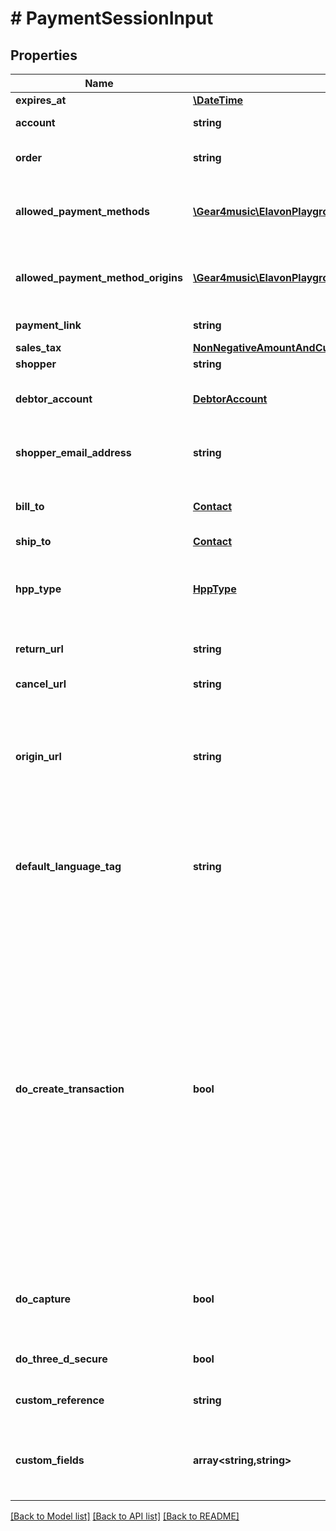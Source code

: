 # # PaymentSessionInput

## Properties

Name | Type | Description | Notes
------------ | ------------- | ------------- | -------------
**expires_at** | [**\DateTime**](\DateTime.md) | Expiration timestamp | [optional]
**account** | **string** | Account [Resource URL](#section/Overview/Values). Defaults to merchant. | [optional]
**order** | **string** | Order [Resource URL](#section/Overview/Values) for which payment is being requested |
**allowed_payment_methods** | [**\Gear4music\ElavonPlayground\V1\EPG\Model\PaymentMethod[]**](PaymentMethod.md) | Used to specify the payment methods allowed to be shown in the hosted payments page. | [optional]
**allowed_payment_method_origins** | [**\Gear4music\ElavonPlayground\V1\EPG\Model\PaymentMethodOrigin[]**](PaymentMethodOrigin.md) | The allowed origins of the payment methods listed in the allowedPaymentMethods field. | [optional]
**payment_link** | **string** | PaymentLink [Resource URL](#section/Overview/Values) | [optional]
**sales_tax** | [**NonNegativeAmountAndCurrency**](NonNegativeAmountAndCurrency.md) | Sales Tax | [optional]
**shopper** | **string** | Shopper [Resource URL](#section/Overview/Values) | [optional]
**debtor_account** | [**DebtorAccount**](DebtorAccount.md) | Account information required for MCC 6012/6050/6051 merchants | [optional]
**shopper_email_address** | **string** | Shopper&#39;s email address, useful for fraud detection and to provide a receipt | [optional]
**bill_to** | [**Contact**](Contact.md) | Billing contact details that will be used by default for the hosted card | [optional]
**ship_to** | [**Contact**](Contact.md) | Shipping contact details | [optional]
**hpp_type** | [**HppType**](HppType.md) | Hosted payments page type indicates the type of hosted payments page for the payment session, defaults to fullPageRedirect | [optional]
**return_url** | **string** | URL to redirect to after payment details are collected. |
**cancel_url** | **string** | URL to redirect to if the shopper cancels |
**origin_url** | **string** | Origin where the hosted payment page will be embedded. Required if using the lightbox. Multiple origin URLs are allowed. Each URL must be separated by a space and each URL must follow the regex. |
**default_language_tag** | **string** | Default IETF language tag, a tag that represents language names and countries, to be used in the Hosted Payment Page, such as en-GB meaning &#39;English (Great Britain)&#39;. | [optional]
**do_create_transaction** | **bool** | Determines whether or not a Hosted Payment Page will perform an end to end transaction. If set to &#39;true&#39;, information a cardholder submits into a hosted payment form will automatically be used to create a Transaction resource. If set to &#39;false&#39;, the information submitted through the hosted payment form will automatically be used to generate a [HostedCard resource](#tag/Hosted-Cards). This value defaults to false. For more information on using the hosted payment form, see the [integration guide](/docs/converge/hosted-payments-overview).  In addition, if set to &#39;false&#39;, then digital wallets are not prompted in the hosted payments page (HPP). | [optional]
**do_capture** | **bool** | This value will be passed along to any transaction created later in the payment flow. See doCapture on transaction | [optional] [default to true]
**do_three_d_secure** | **bool** | Determines whether or not the HPP will perform 3-D secure validation | [optional]
**custom_reference** | **string** | Optional reference provided by the merchant | [optional]
**custom_fields** | **array<string,string>** | Custom fields, an object containing arbitrary string values.  Field names and values must not exceed 64 and 1024 characters, respectively. | [optional]

[[Back to Model list]](../../README.md#models) [[Back to API list]](../../README.md#endpoints) [[Back to README]](../../README.md)
